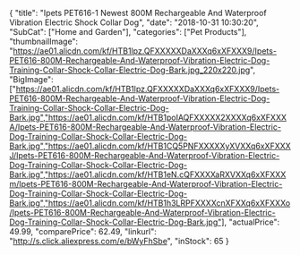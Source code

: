 {
	"title": "Ipets PET616-1 Newest 800M Rechargeable And Waterproof Vibration Electric Shock Collar Dog",
	"date": "2018-10-31 10:30:20",
	"SubCat": ["Home and Garden"],
	"categories": ["Pet Products"],
	"thumbnailImage": "https://ae01.alicdn.com/kf/HTB1lpz.QFXXXXXDaXXXq6xXFXXX9/Ipets-PET616-800M-Rechargeable-And-Waterproof-Vibration-Electric-Dog-Training-Collar-Shock-Collar-Electric-Dog-Bark.jpg_220x220.jpg",
	"BigImage": ["https://ae01.alicdn.com/kf/HTB1lpz.QFXXXXXDaXXXq6xXFXXX9/Ipets-PET616-800M-Rechargeable-And-Waterproof-Vibration-Electric-Dog-Training-Collar-Shock-Collar-Electric-Dog-Bark.jpg","https://ae01.alicdn.com/kf/HTB1poIAQFXXXXX2XXXXq6xXFXXXA/Ipets-PET616-800M-Rechargeable-And-Waterproof-Vibration-Electric-Dog-Training-Collar-Shock-Collar-Electric-Dog-Bark.jpg","https://ae01.alicdn.com/kf/HTB1CQ5PNFXXXXXyXVXXq6xXFXXXJ/Ipets-PET616-800M-Rechargeable-And-Waterproof-Vibration-Electric-Dog-Training-Collar-Shock-Collar-Electric-Dog-Bark.jpg","https://ae01.alicdn.com/kf/HTB1eN.cQFXXXXaRXVXXq6xXFXXXm/Ipets-PET616-800M-Rechargeable-And-Waterproof-Vibration-Electric-Dog-Training-Collar-Shock-Collar-Electric-Dog-Bark.jpg","https://ae01.alicdn.com/kf/HTB1h3LRPFXXXXcnXFXXq6xXFXXXo/Ipets-PET616-800M-Rechargeable-And-Waterproof-Vibration-Electric-Dog-Training-Collar-Shock-Collar-Electric-Dog-Bark.jpg"],
	"actualPrice": 49.99,
	"comparePrice": 62.49,
	"linkurl": "http://s.click.aliexpress.com/e/bWyFhSbe",
	"inStock": 65
}
